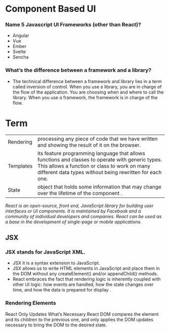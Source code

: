 # Component Based UI

### Name 5 Javascript UI Frameworks (other than React)?
- Angular
- Vue
- Ember
- Svelte
- Sencha

### What’s the difference between a framework and a library?
- The technical difference between a framework and library lies in a term called inversion of control. When you use a library, you are in charge of the flow of the application. You are choosing when and where to call the library. When you use a framework, the framework is in charge of the flow.

# Term

|    |  |
| ----------- | ----------- |
| Rendering | processing any piece of code that we have written and showing the result of it on the browser.        |
| Templates      | its feature programming language that allows functions and classes to operate with generic types. This allows a function or class to work on many different data types without being rewritten for each one.        |
| State      | object that holds some information that may change over the lifetime of the component .        |


*React is an open-source, front end, JavaScript library for building user interfaces or UI components. It is maintained by Facebook and a community of individual developers and companies. React can be used as a base in the development of single-page or mobile applications.*

## JSX
### JSX stands for JavaScript XML.
- JSX it is a syntax extension to JavaScript.
- JSX allows us to write HTML elements in JavaScript and place them in the DOM without any createElement() and/or appendChild() methods.
- React embraces the fact that rendering logic is inherently coupled with other UI logic: how events are handled, how the state changes over time, and how the data is prepared for display .


### Rendering Elements
React Only Updates What’s Necessary
React DOM compares the element and its children to the previous one, and only applies the DOM updates necessary to bring the DOM to the desired state.


